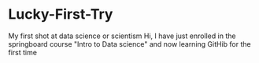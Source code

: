 # Lucky-First-Try
My first shot at data science or scientism
Hi, I have just enrolled in the springboard course "Intro to Data science" and now learning GitHib for the first time
